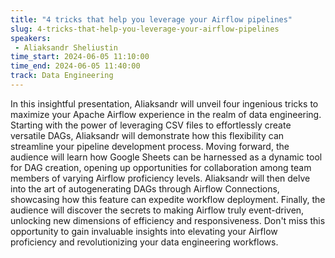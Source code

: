 ```yaml
---
title: "4 tricks that help you leverage your Airflow pipelines"
slug: 4-tricks-that-help-you-leverage-your-airflow-pipelines
speakers:
 - Aliaksandr Sheliustin
time_start: 2024-06-05 11:10:00
time_end: 2024-06-05 11:40:00
track: Data Engineering
---
```


In this insightful presentation, Aliaksandr will unveil four ingenious tricks to maximize your Apache Airflow experience in the realm of data engineering. Starting with the power of leveraging CSV files to effortlessly create versatile DAGs, Aliaksandr will demonstrate how this flexibility can streamline your pipeline development process. Moving forward, the audience will learn how Google Sheets can be harnessed as a dynamic tool for DAG creation, opening up opportunities for collaboration among team members of varying Airflow proficiency levels. Aliaksandr will then delve into the art of autogenerating DAGs through Airflow Connections, showcasing how this feature can expedite workflow deployment. Finally, the audience will discover the secrets to making Airflow truly event-driven, unlocking new dimensions of efficiency and responsiveness. Don't miss this opportunity to gain invaluable insights into elevating your Airflow proficiency and revolutionizing your data engineering workflows.